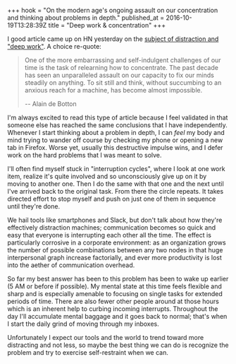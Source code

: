 +++
hook = "On the modern age's ongoing assault on our concentration and thinking about problems in depth."
published_at = 2016-10-19T13:28:39Z
title = "Deep work & concentration"
+++

I good article came up on HN yesterday on the [subject of distraction and "deep
work"][deep-work]. A choice re-quote:

> One of the more embarrassing and self-indulgent challenges of our time is the
> task of relearning how to concentrate. The past decade has seen an
> unparalleled assault on our capacity to fix our minds steadily on anything.
> To sit still and think, without succumbing to an anxious reach for a machine,
> has become almost impossible.
>
> -- Alain de Botton

I'm always excited to read this type of article because I feel validated in
that someone else has reached the same conclusions that I have independently.
Whenever I start thinking about a problem in depth, I can _feel_ my body and
mind trying to wander off course by checking my phone or opening a new tab in
Firefox. Worse yet, usually this destructive impulse wins, and I defer work on
the hard problems that I was meant to solve.

I'll often find myself stuck in "interruption cycles", where I look at one work
item, realize it's quite involved and so unconsciously give up on it by moving
to another one. Then I do the same with that one and the next until I've
arrived back to the original task. From there the circle repeats. It takes
directed effort to stop myself and push on just one of them in sequence until
they're done.

We hail tools like smartphones and Slack, but don't talk about how they're
effectively distraction machines; communication becomes so quick and easy that
everyone is interrupting each other all the time. The effect is particularly
corrosive in a corporate environment: as an organization grows the number of
possible combinations between any two nodes in that huge interpersonal graph
increase factorially, and ever more productivity is lost into the aether of
communication overhead.

So far my best answer has been to this problem has been to wake up earlier (5
AM or before if possible). My mental state at this time feels flexible and
sharp and is especially amenable to focusing on single tasks for extended
periods of time. There are also fewer other people around at those hours which
is an inherent help to curbing incoming interrupts. Throughout the day I'll
accumulate mental baggage and it goes back to normal; that's when I start the
daily grind of moving through my inboxes.

Unfortunately I expect our tools and the world to trend toward more distracting
and not less, so maybe the best thing we can do is recognize the problem and
try to exercise self-restraint when we can.

[deep-work]: https://alexdenning.com/deep-work-in-practice/
